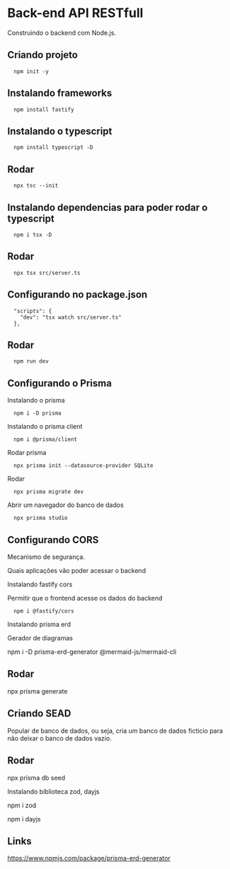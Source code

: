 # Back-end API RESTfull
Construindo o backend com Node.js.

## Criando projeto
```
  npm init -y
``` 

## Instalando frameworks
```
  npm install fastify 
```

## Instalando o typescript
```
  npm install typescript -D
```

## Rodar
```
  npx tsc --init
```

## Instalando dependencias para poder rodar o typescript
```
  npm i tsx -D
```

## Rodar
```
  npx tsx src/server.ts
```

## Configurando no package.json
```
  "scripts": {
    "dev": "tsx watch src/server.ts"
  },
```

## Rodar 
```
  npm run dev
```

## Configurando o Prisma
Instalando o prisma
```
  npm i -D prisma
```

Instalando o prisma client
```
  npm i @prisma/client
```

Rodar prisma
```
  npx prisma init --datasource-provider SQLite
```

Rodar 
```
  npx prisma migrate dev
```

Abrir um navegador do banco de dados
```
  npx prisma studio
```

## Configurando CORS
Mecanismo de segurança.

Quais aplicações vão poder acessar o backend

Instalando fastify cors

Permitir que o frontend acesse os dados do backend
```
  npm i @fastify/cors
```

Instalando prisma erd

Gerador de diagramas

npm i -D prisma-erd-generator @mermaid-js/mermaid-cli

## Rodar
npx prisma generate

## Criando SEAD
Popular de banco de dados, ou seja, cria um banco de dados ficticio para não deixar o banco de dados vazio.

## Rodar
npx prisma db seed

Instalando biblioteca zod, dayjs

npm i zod

npm i dayjs

## Links
https://www.npmjs.com/package/prisma-erd-generator

